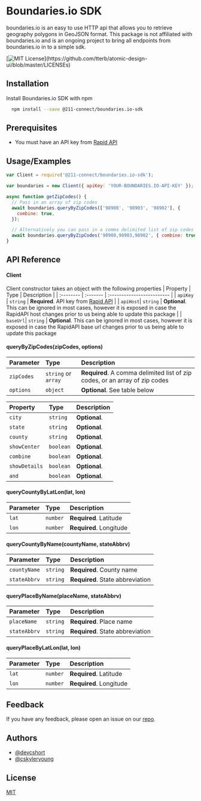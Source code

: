 # Boundaries.io SDK

boundaries.io is an easy to use HTTP api that allows you to retrieve geography polygons in GeoJSON format. This package is not affiliated with boundaries.io and is an ongoing project to bring all endpoints from boundaries.io in to a simple sdk.

[![MIT License](https://img.shields.io/apm/l/atomic-design-ui.svg?)](https://github.com/tterb/atomic-design-ui/blob/master/LICENSEs)

## Installation

Install Boundaries.io SDK with npm

```bash
  npm install --save @211-connect/boundaries.io-sdk
```

## Prerequisites

- You must have an API key from [Rapid API](https://rapidapi.com/VanitySoft/api/boundaries-io-1)

## Usage/Examples

```javascript
var Client = require('@211-connect/boundaries.io-sdk');

var boundaries = new Client({ apiKey: 'YOUR-BOUNDARIES.IO-API-KEY' });

async function getZipCodes() {
  // Pass in an array of zip codes
  await boundaries.queryByZipCodes(['98908', '98903', '98902'], {
    combine: true,
  });

  // Alternatively you can pass in a comma delimited list of zip codes
  await boundaries.queryByZipCodes('98908,98903,98902', { combine: true });
}
```

## API Reference

#### Client

Client constructor takes an object with the following properties
| Property | Type | Description |
| :-------- | :------- | :------------------------- |
| `apiKey` | `string` | **Required**. API key from [Rapid API](https://rapidapi.com/VanitySoft/api/boundaries-io-1) |
| `apiHost`| `string` | **Optional**. This can be ignored in most cases, however it is exposed in case the RapidAPI host changes prior to us being able to update this package |
| `baseUrl`| `string` | **Optional**. This can be ignored in most cases, however it is exposed in case the RapidAPI base url changes prior to us being able to update this package

#### queryByZipCodes(zipCodes, options)

| Parameter  | Type                | Description                                                                 |
| :--------- | :------------------ | :-------------------------------------------------------------------------- |
| `zipCodes` | `string` or `array` | **Required**. A comma delimited list of zip codes, or an array of zip codes |
| `options`  | `object`            | **Optional**. See table below                                               |

| Property      | Type      | Description   |
| :------------ | :-------- | :------------ |
| `city`        | `string`  | **Optional**. |
| `state`       | `string`  | **Optional**. |
| `county`      | `string`  | **Optional**. |
| `showCenter`  | `boolean` | **Optional**. |
| `combine`     | `boolean` | **Optional**. |
| `showDetails` | `boolean` | **Optional**. |
| `and`         | `boolean` | **Optional**. |

#### queryCountyByLatLon(lat, lon)

| Parameter | Type     | Description             |
| :-------- | :------- | :---------------------- |
| `lat`     | `number` | **Required**. Latitude  |
| `lon`     | `number` | **Required**. Longitude |

#### queryCountyByName(countyName, stateAbbrv)

| Parameter    | Type     | Description                      |
| :----------- | :------- | :------------------------------- |
| `countyName` | `string` | **Required**. County name        |
| `stateAbbrv` | `string` | **Required**. State abbreviation |

#### queryPlaceByName(placeName, stateAbbrv)

| Parameter    | Type     | Description                      |
| :----------- | :------- | :------------------------------- |
| `placeName`  | `string` | **Required**. Place name         |
| `stateAbbrv` | `string` | **Required**. State abbreviation |

#### queryPlaceByLatLon(lat, lon)

| Parameter | Type     | Description             |
| :-------- | :------- | :---------------------- |
| `lat`     | `number` | **Required**. Latitude  |
| `lon`     | `number` | **Required**. Longitude |

## Feedback

If you have any feedback, please open an issue on our [repo](https://github.com/211-Connect/boundaries.io-sdk/issues).

## Authors

- [@devcshort](https://github.com/devcshort)
- [@cskyleryoung](https://github.com/cskyleryoung)

## License

[MIT](https://choosealicense.com/licenses/mit/)
